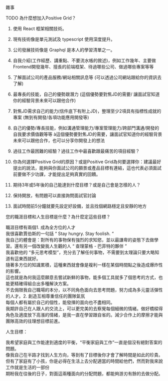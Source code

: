 雜事

TODO
為什麼想加入Positive Grid？
1. 使用 React 框架相關技術。
2. 現有技術像是單元測試及 typescript 使用深度提升。
3. 公司發展技術像是 Graphql 是本人的學習清單之一。


1. 自我介紹(工作經歷、講重點、不要流水帳的敘述)，例如工作幾年、主要做Frontend開發幾年、擅長的前端框架、待過哪些公司、做過哪些專案等等

2. 了解面試公司的產品服務/網站相關訊息等 (可以透過公司網站跟給你的資訊去了解)

3. 最專長的技能，自己的優勢跟潛力 (這個優勢要對焦JD的需要/ 讓面試官知道你的經驗背景未來可以跟他合作)

4. 對焦JD需求自己的能力(信件底下有附上JD)，整理至少2項具有指標性成就的專案 (無到有開發/各項功能應用開發等)

5. 自己的優勢/專長技能，例如溝通管理能力/專案管理能力/跨部門溝通/開發的自我要求價值觀等等 à這個優勢要對焦JD的需要，讓面試官知道你的經驗背景未來可以跟他合作，也可以分享你開發上的想法

6. 過往工作最困難的經驗？過往工作中最喜歡跟最痛苦的項目經驗？

7. 你為何選擇Positive Grid的原因？或是Positive Grid為何要選擇你：建議最好提出的說法，能夠與你面試公司的願景或產品目標有連結，這也代表必須面試前要做不少功課，才能提出足夠真實的回饋。

8. 期待3年或5年後的自己能達到什麼目標？或是自己會是怎樣的人？

9. 保持開放，有問題可以直接詢問面試官討論

10. 面試時間前5分鐘就要先設定好設備，並且找個網路穩定且安靜的地方



您的職涯目標和人生目標是什麼？為什麼定這些目標？  

職涯目標有兩個1. 成為全方位的人才    
我很喜歡賈伯斯的一句話 “ Stay hungry. Stay foolish. “   
我自己的體會是：對所有的事物保有強烈的求知慾，並以最謙卑的姿態下去做學習。還有另一個改變我人生觀的人 “ 查理蒙格 - 巴菲特的夥伴 ”   
我喜歡他的 “多元思考模型”，充分去了解任何事物，不需要到太理論只要大略知道有這東西就好。  
隨著多方位的知識累積，這種東西就會像是複利一樣在某個時間點之後造成爆炸性的影響。  
這也就是為何我這麼願意去嘗試新鮮的事物，能多個工具就多了個思考的方式，也能更精確得組合出多種解決方案。  
不去侷限我自己職場的本分，以不同角色面向去思考問題，努力成為多元靈活彈性的人才。2. 創造互相尊重信任的團隊氣氛  
每個人都有屬於自己的個性，能發揮的面向也不盡相同。  
我期許自己在人跟人的交流上，可以更完美的去察覺每個細微的情緒。做好橋樑得角色及適度放下高漲的情緒，是我一直在學習跟自省的。減少合作上的摩擦才能與團隊高效的往理想目標前進。  

人生目標：   

我希望家庭與工作能達到適度的平衡，“平衡家庭與工作”一直是個沒有絕對答案的問題。  
像我自己在半路才找到人生方向，等到有了目標後你才會了解時間是如此的珍貴。  
但有了家庭有了小孩，你是必得在生活上去分配適當的時間給他們，然而對我來說工作就是生活的一部份  
期盼我在往後的日子，對面這兩種面向的分配問題，都能夠游刃有餘的去做分配。  